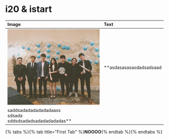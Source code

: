 # i20 & istart

| Image | Text |
|:------|:------|
|![](../.gitbook/assets/ep.jpg)| **asdasasasasdadsadsaad<br>
saddsadadadadadadaass<br>sdsada<br>sddsdsadadsadadadadadas** |




{% tabs %}{% tab title="First Tab" %}**NOOOO**{% endtab %}{% endtabs %}

